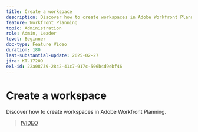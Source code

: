 ```yaml
---
title: Create a workspace
description: Discover how to create workspaces in Adobe Workfront Planning.
feature: Workfront Planning
topic: Administration
role: Admin, Leader
level: Beginner
doc-type: Feature Video
duration: 180
last-substantial-update: 2025-02-27
jira: KT-17209
exl-id: 22a08739-2842-41c7-917c-506b4d9ebf46
---
```

# Create a workspace

Discover how to create workspaces in Adobe Workfront Planning.

>[!VIDEO](https://video.tv.adobe.com/v/3447966/?learn=on&enablevpops)
